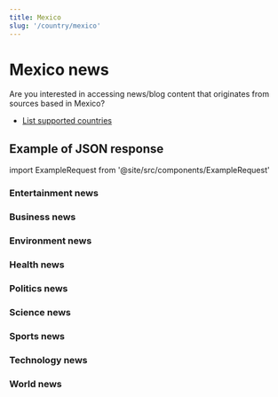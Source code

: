 ```yaml
---
title: Mexico
slug: '/country/mexico'
---
```


# Mexico news

Are you interested in accessing news/blog content that originates from sources based in Mexico?

- [List supported countries](/get-articles/countries)

## Example of JSON response

import ExampleRequest from '@site/src/components/ExampleRequest'

### Entertainment news
<ExampleRequest url="https://apitube.io/v1/news/articles?limit=2&category=news/Arts_and_Entertainment&language=mx"></ExampleRequest>

### Business news
<ExampleRequest url="https://apitube.io/v1/news/articles?limit=2&category=news/Business&language=mx"></ExampleRequest>

### Environment news
<ExampleRequest url="https://apitube.io/v1/news/articles?limit=2&category=news/Environment&language=mx"></ExampleRequest>

### Health news
<ExampleRequest url="https://apitube.io/v1/news/articles?limit=2&category=news/Health&language=mx"></ExampleRequest>

### Politics news
<ExampleRequest url="https://apitube.io/v1/news/articles?limit=2&category=news/Politics&language=mx"></ExampleRequest>

### Science news
<ExampleRequest url="https://apitube.io/v1/news/articles?limit=2&category=news/Science&language=mx"></ExampleRequest>

### Sports news
<ExampleRequest url="https://apitube.io/v1/news/articles?limit=2&category=news/Sports&language=mx"></ExampleRequest>

### Technology news
<ExampleRequest url="https://apitube.io/v1/news/articles?limit=2&category=news/Technology&language=mx"></ExampleRequest>

### World news
<ExampleRequest url="https://apitube.io/v1/news/articles?limit=2&category=news/World&language=mx"></ExampleRequest>
